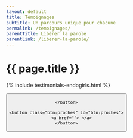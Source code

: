 ```yaml
---
layout: default
title: Témoignages
subtitle: Un parcours unique pour chacune
permalink: /temoignages/
parentTitle: Libérer la parole
parentLink: /liberer-la-parole/
---
```



<h1>{{ page.title }}</h1>

{% include testimonials-endogirls.html %}

<div class="nav-temoignages"> 
    <button class="btn-endogirls" id="btn-endo" onclick>

    </button>

    <button class="btn-proches" id="btn-proches">
        <a href=""> </a>
    </button>
</div>






